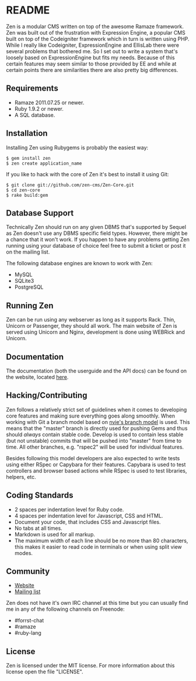 # README

Zen is a modular CMS written on top of the awesome Ramaze framework. Zen was
built out of the frustration with Expression Engine, a popular CMS built on top
of the Codeigniter framework which in turn is written using PHP. While I really
like Codeigniter, ExpressionEngine and EllisLab there were several problems that
bothered me. So I set out to write a system that's loosely based on
ExpressionEngine but fits my needs. Because of this certain features may seem
similar to those provided by EE and while at certain points there are
similarities there are also pretty big differences.

## Requirements

* Ramaze 2011.07.25 or newer.
* Ruby 1.9.2 or newer.
* A SQL database.

## Installation

Installing Zen using Rubygems is probably the easiest way:

    $ gem install zen
    $ zen create application_name

If you like to hack with the core of Zen it's best to install it using Git:

    $ git clone git://github.com/zen-cms/Zen-Core.git
    $ cd zen-core
    $ rake build:gem

## Database Support

Technically Zen should run on any given DBMS that's supported by Sequel as Zen
doesn't use any DBMS specific field types. However, there might be a chance that
it won't work. If you happen to have any problems getting Zen running using your
database of choice feel free to submit a ticket or post it on the mailing
list.

The following database engines are known to work with Zen:

* MySQL
* SQLite3
* PostgreSQL

## Running Zen

Zen can be run using any webserver as long as it supports Rack. Thin, Unicorn or
Passenger, they should all work. The main website of Zen is served using Unicorn
and Nginx, development is done using WEBRick and Unicorn.

## Documentation

The documentation (both the userguide and the API docs) can be found on the
website, located [here][zen documentation].

## Hacking/Contributing

Zen follows a relatively strict set of guidelines when it comes to developing
core features and making sure everything goes along smoothly. When working with
Git a branch model based on [nvie's branch model][nvie branch model] is used.
This means that the "master" branch is directly used for pushing Gems and thus
should *always* contain stable code. Develop is used to contain less stable (but
not unstable) commits that will be pushed into "master" from time to time.  All
other branches, e.g. "rspec2" will be used for individual features.

Besides following this model developers are also expected to write tests using
either RSpec or Capybara for their features. Capybara is used to test
controllers and browser based actions while RSpec is used to test libraries,
helpers, etc.

## Coding Standards

* 2 spaces per indentation level for Ruby code.
* 4 spaces per indentation level for Javascript, CSS and HTML.
* Document your code, that includes CSS and Javascript files.
* No tabs at all times.
* Markdown is used for all markup.
* The maximum width of each line should be no more than 80 characters, this
  makes it easier to read code in terminals or when using split view modes.

## Community

* [Website][zen website]
* [Mailing list][mailing list]

Zen does not have it's own IRC channel at this time but you can usually find me
in any of the following channels on Freenode:

* \#forrst-chat
* \#ramaze
* \#ruby-lang

## License

Zen is licensed under the MIT license. For more information about this license
open the file "LICENSE".

[zen website]: http://zen-cms.com/
[zen documentation]: http://zen-cms.com/userguide/index.html
[nvie branch model]: http://nvie.com/posts/a-successful-git-branching-model/
[mailing list]: https://groups.google.com/forum/#!forum/zen-cms
